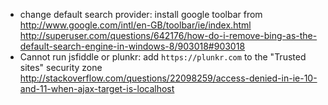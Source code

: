 - change default search provider: install google toolbar from http://www.google.com/intl/en-GB/toolbar/ie/index.html http://superuser.com/questions/642176/how-do-i-remove-bing-as-the-default-search-engine-in-windows-8/903018#903018
- Cannot run jsfiddle or plunkr: add `https://plunkr.com` to the "Trusted sites" security zone http://stackoverflow.com/questions/22098259/access-denied-in-ie-10-and-11-when-ajax-target-is-localhost
